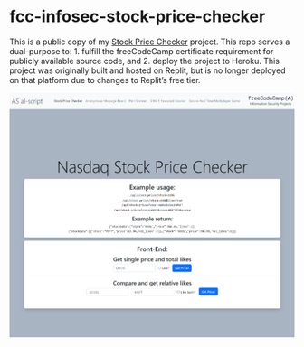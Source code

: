 # fcc-infosec-stock-price-checker
 
This is a public copy of my [Stock Price Checker](https://fcc-infosec-stock-price-checkr-b5183c41e765.herokuapp.com/) project. This repo serves a dual-purpose to: 1. fulfill the freeCodeCamp certificate requirement for publicly available source code, and 2. deploy the project to Heroku. This project was originally built and hosted on Replit, but is no longer deployed on that platform due to changes to Replit’s free tier.

![Page screenshot](https://github.com/al-script/fcc-infosec-stock-price-checker/blob/main/page_screenshot.png?raw=true)
